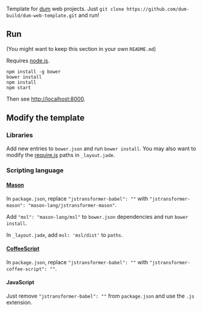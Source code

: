 Template for [dum](//dum-build.org) web projects.
Just `git clone https://github.com/dum-build/dum-web-template.git` and run!


## Run

(You might want to keep this section in your own `README.md`)

Requires [node.js](//nodejs.org).

	npm install -g bower
	bower install
	npm install
	npm start

Then see <http://localhost:8000>.


## Modify the template

### Libraries

Add new entries to `bower.json` and run `bower install`.
You may also want to modify the [require.js](https://requirejs.org) paths in `_layout.jade`.


### Scripting language

#### [Mason](//mason-lang.org)

In `package.json`, replace `"jstransformer-babel": ""` with `"jstransformer-mason": "mason-lang/jstransformer-mason"`.

Add `"msl": "mason-lang/msl"` to `bower.json` dependencies and run `bower install`.

In `_layout.jade`, add `msl: 'msl/dist'` to `paths`.


#### [CoffeeScript](//coffeescript.org)

In `package.json`, replace `"jstransformer-babel": ""` with `"jstransformer-coffee-script": ""`.


#### JavaScript

Just remove `"jstransformer-babel": ""` from `package.json` and use the `.js` extension.